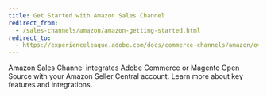 ```yaml
---
title: Get Started with Amazon Sales Channel
redirect_from:
  - /sales-channels/amazon/amazon-getting-started.html
redirect_to:
  - https://experienceleague.adobe.com/docs/commerce-channels/amazon/overview.html
---
```


Amazon Sales Channel integrates Adobe Commerce or Magento Open Source with your Amazon Seller Central account. Learn more about key features and integrations.
